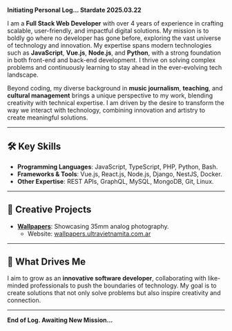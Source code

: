 **Initiating Personal Log... Stardate 2025.03.22**

I am a **Full Stack Web Developer** with over 4 years of experience in crafting scalable, user-friendly, and impactful digital solutions. My mission is to boldly go where no developer has gone before, exploring the vast universe of technology and innovation. My expertise spans modern technologies such as **JavaScript**, **Vue.js**, **Node.js**, and **Python**, with a strong foundation in both front-end and back-end development. I thrive on solving complex problems and continuously learning to stay ahead in the ever-evolving tech landscape.

Beyond coding, my diverse background in **music journalism**, **teaching**, and **cultural management** brings a unique perspective to my work, blending creativity with technical expertise. I am driven by the desire to transform the way we interact with technology, combining innovation and artistry to create meaningful solutions.

---

## 🛠️ Key Skills

- **Programming Languages**: JavaScript, TypeScript, PHP, Python, Bash.
- **Frameworks & Tools**: Vue.js, React.js, Node.js, Django, NestJS, Docker.
- **Other Expertise**: REST APIs, GraphQL, MySQL, MongoDB, Git, Linux.

---

## 🎨 Creative Projects

- **[Wallpapers](https://github.com/juanmanueldaza/wallpapers)**: Showcasing 35mm analog photography.
  - Website: [wallpapers.ultravietnamita.com.ar](https://wallpapers.ultravietnamita.com.ar/)

---

## 🚀 What Drives Me

I aim to grow as an **innovative software developer**, collaborating with like-minded professionals to push the boundaries of technology. My goal is to create solutions that not only solve problems but also inspire creativity and connection.

---

**End of Log. Awaiting New Mission...**